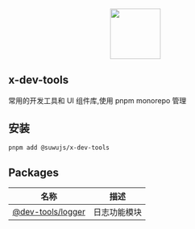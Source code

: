 <br>

<p align="center">
<img src="https://api.iconify.design/fluent-emoji:dog-face.svg" style="width:100px;" />
</p>

## x-dev-tools

常用的开发工具和 UI 组件库,使用 pnpm monorepo 管理

## 安装

```bash
pnpm add @suwujs/x-dev-tools
```

## Packages

|名称|描述|
|---|---|
|[@dev-tools/logger](https://github.com/wechatferry/wechatferry/tree/main/packages/core)| 日志功能模块 |
